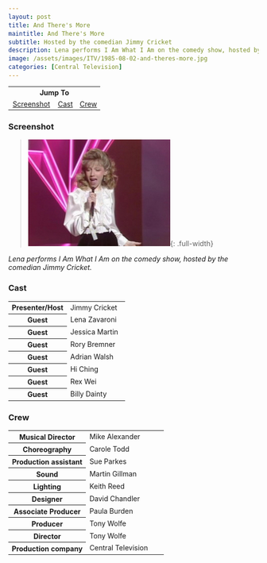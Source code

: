 ```yaml
---
layout: post
title: And There's More
maintitle: And There's More
subtitle: Hosted by the comedian Jimmy Cricket
description: Lena performs I Am What I Am on the comedy show, hosted by the comedian Jimmy Cricket.
image: /assets/images/ITV/1985-08-02-and-theres-more.jpg
categories: [Central Television]
---
```


<table style="text-align:center;">
<tr><th colspan="3">Jump To</th></tr>

<tr>
<td style="width:50%;"><a href="#screenshot">Screenshot</a></td>
<td><a href="#cast">Cast</a></td>
<td><a href="#crew">Crew</a></td>
</tr>
</table>

### Screenshot
> ![](/assets/images/ITV/1985-08-02-and-theres-more.jpg){: .full-width}

<cite>Lena performs I Am What I Am on the comedy show, hosted by the comedian Jimmy Cricket.</cite>

### Cast
<table>
<tr><th style="width:50%;">Presenter/Host</th><td style="width:50%;">Jimmy Cricket</td></tr>
<tr><th>Guest</th><td>Lena Zavaroni</td></tr>
<tr><th>Guest</th><td>Jessica Martin</td></tr>
<tr><th>Guest</th><td>Rory Bremner</td></tr>
<tr><th>Guest</th><td>Adrian Walsh</td></tr>
<tr><th>Guest</th><td>Hi Ching</td></tr>
<tr><th>Guest</th><td>Rex Wei</td></tr>
<tr><th>Guest</th><td>Billy Dainty</td></tr>
</table>

### Crew

<table>
<tr><th style="width:50%;">Musical Director</th><td style="width:50%;">Mike Alexander</td></tr>
<tr><th>Choreography</th><td>Carole Todd</td></tr>
<tr><th>Production assistant</th><td>Sue Parkes</td></tr>
<tr><th>Sound</th><td>Martin Gillman</td></tr>
<tr><th>Lighting</th><td>Keith Reed</td></tr>
<tr><th>Designer</th><td>David Chandler</td></tr>
<tr><th>Associate Producer</th><td>Paula Burden</td></tr>
<tr><th>Producer</th><td>Tony Wolfe</td></tr>
<tr><th>Director</th><td>Tony Wolfe</td></tr>
<tr><th>Production company</th><td>Central Television</td></tr>
</table>

